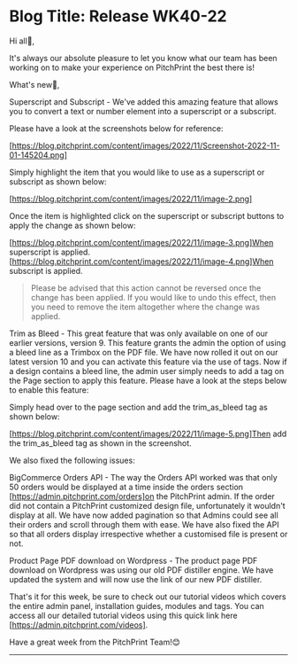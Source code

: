 # **Blog Title**: Release WK40-22

Hi all👋,

It's always our absolute pleasure to let you know what our team has been working on to make your experience on PitchPrint the best there is!

What's new🚀,

Superscript and Subscript - We've added this amazing feature that allows you to convert a text or number element into a superscript or a
subscript.

Please have a look at the screenshots below for reference:

[https://blog.pitchprint.com/content/images/2022/11/Screenshot-2022-11-01-145204.png]

Simply highlight the item that you would like to use as a superscript or subscript as shown below:

[https://blog.pitchprint.com/content/images/2022/11/image-2.png]

Once the item is highlighted click on the superscript or subscript buttons to apply the change as shown below:

[https://blog.pitchprint.com/content/images/2022/11/image-3.png]When superscript is
applied.[https://blog.pitchprint.com/content/images/2022/11/image-4.png]When subscript is applied.

> Please be advised that this action cannot be reversed once the change has been applied. If you would like to undo this effect, then you
> need to remove the item altogether where the change was applied.

Trim as Bleed - This great feature that was only available on one of our earlier versions, version 9. This feature grants the admin the
option of using a bleed line as a Trimbox on the PDF file. We have now rolled it out on our latest version 10 and you can activate this
feature via the use of tags. Now if a design contains a bleed line, the admin user simply needs to add a tag on the Page section to apply
this feature. Please have a look at the steps below to enable this feature:

Simply head over to the page section and add the trim_as_bleed tag as shown below:

[https://blog.pitchprint.com/content/images/2022/11/image-5.png]Then add the trim_as_bleed tag as shown in the screenshot.

We also fixed the following issues:

BigCommerce Orders API - The way the Orders API worked was that only 50 orders would be displayed at a time inside the orders section
[https://admin.pitchprint.com/orders]on the PitchPrint admin. If the order did not contain a PitchPrint customized design file,
unfortunately it wouldn't display at all. We have now added pagination so that Admins could see all their orders and scroll through them
with ease. We have also fixed the API so that all orders display irrespective whether a customised file is present or not.

Product Page PDF download on Wordpress - The product page PDF download on Wordpress was using our old PDF distiller engine. We have updated
the system and will now use the link of our new PDF distiller.

That's it for this week, be sure to check out our tutorial videos which covers the entire admin panel, installation guides, modules and
tags. You can access all our detailed tutorial videos using this quick link here [https://admin.pitchprint.com/videos].

Have a great week from the PitchPrint Team!😊



--------------------

